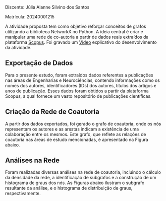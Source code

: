  Discente: Júlia Alanne Silvino dos Santos 
 
 Matrícula: 20240001215


A atividade proposta tem como objetivo reforçar conceitos de grafos utilizando a biblioteca NetworkX no Python. A ideia central é criar e manipular uma rede de co-autoria a partir de dados reais extraídos da plataforma [Scopus](https://www.scopus.com/search/form.uri?display=basic&zone=header&origin=#basic). Foi gravado um [Video](https://www.loom.com/share/d3346e4ab7ac446994c58745e77f8a41?sid=465cb22d-eb6c-44eb-a612-ee30a220c16b) explicativo do desenvolvimento da atividade.

 Exportação de Dados
  -
Para o presente estudo, foram extraídos dados referentes a publicações nas áreas de Engenharias e Neurociências, contendo informações como os nomes dos autores, identificadores (IDs) dos autores, títulos dos artigos e anos de publicação. Esses dados foram obtidos a partir da plataforma Scopus, a qual fornece um vasto repositório de publicações científicas.

Criação da Rede de Coautoria
-
A partir dos dados exportados, foi gerado o grafo de coautoria, onde os nós representam os autores e as arestas indicam a existência de uma colaboração entre os mesmos. Este grafo, que reflete as relações de coautoria nas áreas de estudo mencionadas, é apresentado na Figura abaixo.

Análises na Rede
--
Foram realizadas diversas análises na rede de coautoria, incluindo o cálculo da densidade da rede, a identificação de subgrafos e a construção de um histograma de graus dos nós. As Figuras abaixo ilustram o subgrafo resultante da análise, e o histograma de distribuição de graus, respectivamente.
